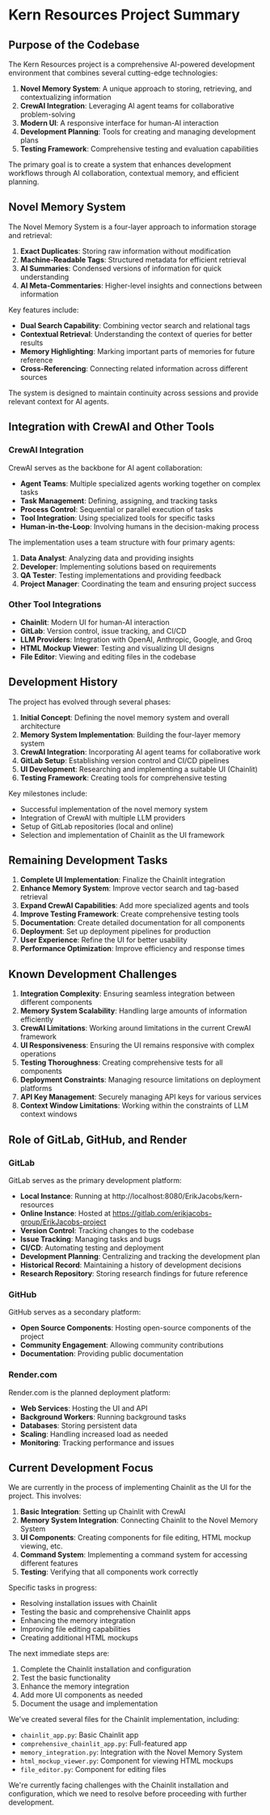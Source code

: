 # Kern Resources Project Summary

## Purpose of the Codebase

The Kern Resources project is a comprehensive AI-powered development environment that combines several cutting-edge technologies:

1. **Novel Memory System**: A unique approach to storing, retrieving, and contextualizing information
2. **CrewAI Integration**: Leveraging AI agent teams for collaborative problem-solving
3. **Modern UI**: A responsive interface for human-AI interaction
4. **Development Planning**: Tools for creating and managing development plans
5. **Testing Framework**: Comprehensive testing and evaluation capabilities

The primary goal is to create a system that enhances development workflows through AI collaboration, contextual memory, and efficient planning.

## Novel Memory System

The Novel Memory System is a four-layer approach to information storage and retrieval:

1. **Exact Duplicates**: Storing raw information without modification
2. **Machine-Readable Tags**: Structured metadata for efficient retrieval
3. **AI Summaries**: Condensed versions of information for quick understanding
4. **AI Meta-Commentaries**: Higher-level insights and connections between information

Key features include:
- **Dual Search Capability**: Combining vector search and relational tags
- **Contextual Retrieval**: Understanding the context of queries for better results
- **Memory Highlighting**: Marking important parts of memories for future reference
- **Cross-Referencing**: Connecting related information across different sources

The system is designed to maintain continuity across sessions and provide relevant context for AI agents.

## Integration with CrewAI and Other Tools

### CrewAI Integration

CrewAI serves as the backbone for AI agent collaboration:

- **Agent Teams**: Multiple specialized agents working together on complex tasks
- **Task Management**: Defining, assigning, and tracking tasks
- **Process Control**: Sequential or parallel execution of tasks
- **Tool Integration**: Using specialized tools for specific tasks
- **Human-in-the-Loop**: Involving humans in the decision-making process

The implementation uses a team structure with four primary agents:
1. **Data Analyst**: Analyzing data and providing insights
2. **Developer**: Implementing solutions based on requirements
3. **QA Tester**: Testing implementations and providing feedback
4. **Project Manager**: Coordinating the team and ensuring project success

### Other Tool Integrations

- **Chainlit**: Modern UI for human-AI interaction
- **GitLab**: Version control, issue tracking, and CI/CD
- **LLM Providers**: Integration with OpenAI, Anthropic, Google, and Groq
- **HTML Mockup Viewer**: Testing and visualizing UI designs
- **File Editor**: Viewing and editing files in the codebase

## Development History

The project has evolved through several phases:

1. **Initial Concept**: Defining the novel memory system and overall architecture
2. **Memory System Implementation**: Building the four-layer memory system
3. **CrewAI Integration**: Incorporating AI agent teams for collaborative work
4. **GitLab Setup**: Establishing version control and CI/CD pipelines
5. **UI Development**: Researching and implementing a suitable UI (Chainlit)
6. **Testing Framework**: Creating tools for comprehensive testing

Key milestones include:
- Successful implementation of the novel memory system
- Integration of CrewAI with multiple LLM providers
- Setup of GitLab repositories (local and online)
- Selection and implementation of Chainlit as the UI framework

## Remaining Development Tasks

1. **Complete UI Implementation**: Finalize the Chainlit integration
2. **Enhance Memory System**: Improve vector search and tag-based retrieval
3. **Expand CrewAI Capabilities**: Add more specialized agents and tools
4. **Improve Testing Framework**: Create comprehensive testing tools
5. **Documentation**: Create detailed documentation for all components
6. **Deployment**: Set up deployment pipelines for production
7. **User Experience**: Refine the UI for better usability
8. **Performance Optimization**: Improve efficiency and response times

## Known Development Challenges

1. **Integration Complexity**: Ensuring seamless integration between different components
2. **Memory System Scalability**: Handling large amounts of information efficiently
3. **CrewAI Limitations**: Working around limitations in the current CrewAI framework
4. **UI Responsiveness**: Ensuring the UI remains responsive with complex operations
5. **Testing Thoroughness**: Creating comprehensive tests for all components
6. **Deployment Constraints**: Managing resource limitations on deployment platforms
7. **API Key Management**: Securely managing API keys for various services
8. **Context Window Limitations**: Working within the constraints of LLM context windows

## Role of GitLab, GitHub, and Render

### GitLab

GitLab serves as the primary development platform:

- **Local Instance**: Running at http://localhost:8080/ErikJacobs/kern-resources
- **Online Instance**: Hosted at https://gitlab.com/erikjacobs-group/ErikJacobs-project
- **Version Control**: Tracking changes to the codebase
- **Issue Tracking**: Managing tasks and bugs
- **CI/CD**: Automating testing and deployment
- **Development Planning**: Centralizing and tracking the development plan
- **Historical Record**: Maintaining a history of development decisions
- **Research Repository**: Storing research findings for future reference

### GitHub

GitHub serves as a secondary platform:

- **Open Source Components**: Hosting open-source components of the project
- **Community Engagement**: Allowing community contributions
- **Documentation**: Providing public documentation

### Render.com

Render.com is the planned deployment platform:

- **Web Services**: Hosting the UI and API
- **Background Workers**: Running background tasks
- **Databases**: Storing persistent data
- **Scaling**: Handling increased load as needed
- **Monitoring**: Tracking performance and issues

## Current Development Focus

We are currently in the process of implementing Chainlit as the UI for the project. This involves:

1. **Basic Integration**: Setting up Chainlit with CrewAI
2. **Memory System Integration**: Connecting Chainlit to the Novel Memory System
3. **UI Components**: Creating components for file editing, HTML mockup viewing, etc.
4. **Command System**: Implementing a command system for accessing different features
5. **Testing**: Verifying that all components work correctly

Specific tasks in progress:

- Resolving installation issues with Chainlit
- Testing the basic and comprehensive Chainlit apps
- Enhancing the memory integration
- Improving file editing capabilities
- Creating additional HTML mockups

The next immediate steps are:

1. Complete the Chainlit installation and configuration
2. Test the basic functionality
3. Enhance the memory integration
4. Add more UI components as needed
5. Document the usage and implementation

We've created several files for the Chainlit implementation, including:
- `chainlit_app.py`: Basic Chainlit app
- `comprehensive_chainlit_app.py`: Full-featured app
- `memory_integration.py`: Integration with the Novel Memory System
- `html_mockup_viewer.py`: Component for viewing HTML mockups
- `file_editor.py`: Component for editing files

We're currently facing challenges with the Chainlit installation and configuration, which we need to resolve before proceeding with further development.
